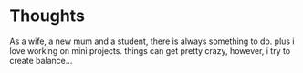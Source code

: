 # Thoughts
As a wife, a new mum and a student, there is always something to do. plus i love working on mini projects. things can get pretty crazy, however, i try to create balance...
